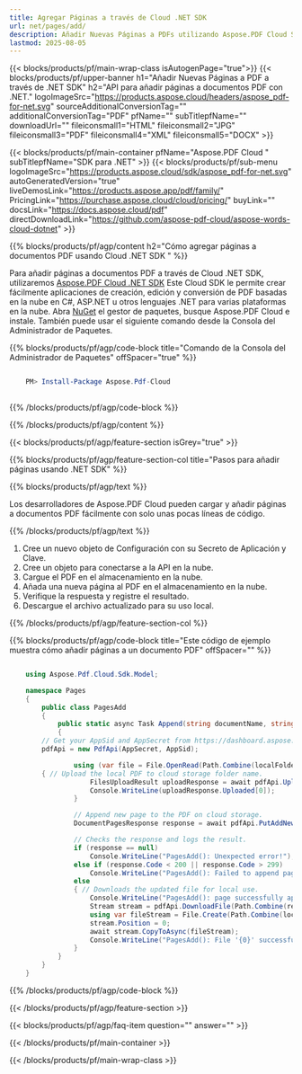 ```yaml
---
title: Agregar Páginas a través de Cloud .NET SDK
url: net/pages/add/
description: Añadir Nuevas Páginas a PDFs utilizando Aspose.PDF Cloud SDK para .NET.
lastmod: 2025-08-05
---
```


{{< blocks/products/pf/main-wrap-class isAutogenPage="true">}}
{{< blocks/products/pf/upper-banner h1="Añadir Nuevas Páginas a PDF a través de .NET SDK" h2="API para añadir páginas a documentos PDF con .NET." logoImageSrc="https://products.aspose.cloud/headers/aspose_pdf-for-net.svg" sourceAdditionalConversionTag="" additionalConversionTag="PDF" pfName="" subTitlepfName="" downloadUrl="" fileiconsmall1="HTML" fileiconsmall2="JPG" fileiconsmall3="PDF" fileiconsmall4="XML" fileiconsmall5="DOCX" >}}

{{< blocks/products/pf/main-container pfName="Aspose.PDF Cloud " subTitlepfName="SDK para .NET" >}}
{{< blocks/products/pf/sub-menu logoImageSrc="https://products.aspose.cloud/sdk/aspose_pdf-for-net.svg"
autoGeneratedVersion="true"
liveDemosLink="https://products.aspose.app/pdf/family/" PricingLink="https://purchase.aspose.cloud/cloud/pricing/" buyLink="" docsLink="https://docs.aspose.cloud/pdf"  directDownloadLink="https://github.com/aspose-pdf-cloud/aspose-words-cloud-dotnet" >}}

{{% blocks/products/pf/agp/content h2="Cómo agregar páginas a documentos PDF usando Cloud .NET SDK " %}}

Para añadir páginas a documentos PDF a través de Cloud .NET SDK, utilizaremos
[Aspose.PDF Cloud .NET SDK](https://products.aspose.cloud/pdf/net/)
Este Cloud SDK le permite crear fácilmente aplicaciones de creación, edición y conversión de PDF basadas en la nube en C#, ASP.NET u otros lenguajes .NET para varias plataformas en la nube. Abra
[NuGet](https://www.nuget.org/packages/Aspose.Pdf-Cloud)
el gestor de paquetes, busque
Aspose.PDF Cloud
e instale. También puede usar el siguiente comando desde la Consola del Administrador de Paquetes.

{{% blocks/products/pf/agp/code-block title="Comando de la Consola del Administrador de Paquetes" offSpacer="true" %}}

```powershell

    PM> Install-Package Aspose.Pdf-Cloud
     
```

{{% /blocks/products/pf/agp/code-block %}}

{{% /blocks/products/pf/agp/content %}}

{{< blocks/products/pf/agp/feature-section isGrey="true" >}}

{{% blocks/products/pf/agp/feature-section-col title="Pasos para añadir páginas usando .NET SDK" %}}

{{% blocks/products/pf/agp/text %}}

Los desarrolladores de Aspose.PDF Cloud pueden cargar y añadir páginas a documentos PDF fácilmente con solo unas pocas líneas de código.

{{% /blocks/products/pf/agp/text %}}

1. Cree un nuevo objeto de Configuración con su Secreto de Aplicación y Clave.
1. Cree un objeto para conectarse a la API en la nube.
1. Cargue el PDF en el almacenamiento en la nube.
1. Añada una nueva página al PDF en el almacenamiento en la nube.
1. Verifique la respuesta y registre el resultado.
1. Descargue el archivo actualizado para su uso local.

{{% /blocks/products/pf/agp/feature-section-col %}}

{{% blocks/products/pf/agp/code-block title="Este código de ejemplo muestra cómo añadir páginas a un documento PDF" offSpacer="" %}}

```cs

    using Aspose.Pdf.Cloud.Sdk.Model;

    namespace Pages
    {
        public class PagesAdd
        {
            public static async Task Append(string documentName, string outputName, string localFolder, string remoteFolder)
            {
		// Get your AppSid and AppSecret from https://dashboard.aspose.cloud (free registration required). 
		pdfApi = new PdfApi(AppSecret, AppSid);

                using (var file = File.OpenRead(Path.Combine(localFolder, documentName)))
		{ // Upload the local PDF to cloud storage folder name.
                    FilesUploadResult uploadResponse = await pdfApi.UploadFileAsync(Path.Combine(remoteFolder, documentName), documentName);
                    Console.WriteLine(uploadResponse.Uploaded[0]);
                }

                // Append new page to the PDF on cloud storage.
                DocumentPagesResponse response = await pdfApi.PutAddNewPageAsync(documentName, folder: remoteFolder);

                // Checks the response and logs the result.
                if (response == null)
                    Console.WriteLine("PagesAdd(): Unexpected error!");
                else if (response.Code < 200 || response.Code > 299)
                    Console.WriteLine("PagesAdd(): Failed to append page to the document.");
                else
                { // Downloads the updated file for local use.
                    Console.WriteLine("PagesAdd(): page successfully appended to the document '{0}.", documentName);
                    Stream stream = pdfApi.DownloadFile(Path.Combine(remoteFolder, documentName));
                    using var fileStream = File.Create(Path.Combine(localFolder, "append_pages_" + outputName));
                    stream.Position = 0;
                    await stream.CopyToAsync(fileStream);
                    Console.WriteLine("PagesAdd(): File '{0}' successfully downloaded.", "append_pages_" + outputName);
                }
            }
        }
    }
```

{{% /blocks/products/pf/agp/code-block %}}

{{< /blocks/products/pf/agp/feature-section >}}

{{< blocks/products/pf/agp/faq-item question="" answer="" >}}

{{< /blocks/products/pf/main-container >}}

{{< /blocks/products/pf/main-wrap-class >}}

